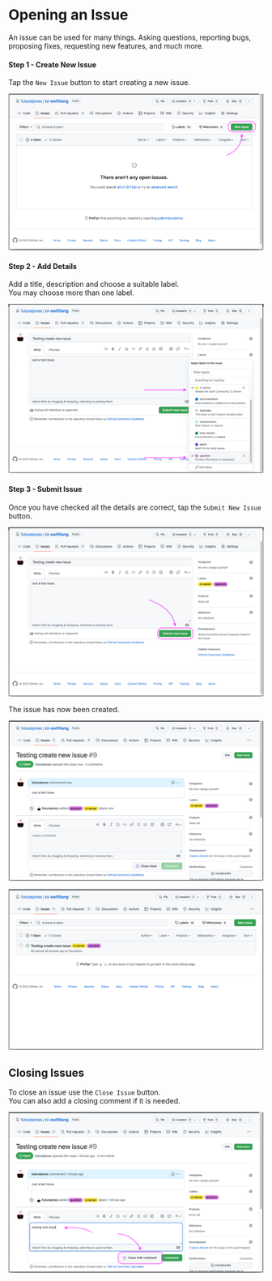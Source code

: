 # Opening an Issue
An issue can be used for many things. Asking questions, reporting bugs, proposing fixes, requesting new features, and much more.

#### Step 1 - Create New Issue
Tap the `New Issue` button to start creating a new issue.

![](images/issue/new-issue.png)

#### Step 2 - Add Details
Add a title, description and choose a suitable label.  
You may choose more than one label.

![](images/issue/choose-label.png)

#### Step 3 - Submit Issue
Once you have checked all the details are correct, tap the `Submit New Issue` button.

![](images/issue/submit-issue.png)

The issue has now been created.

![](images/issue/issue-created.png)

![](images/issue/issue-created-list.png)

## Closing Issues
To close an issue use the `Close Issue` button.  
You can also add a closing comment if it is needed.

![](images/issue/close-issue.png)
